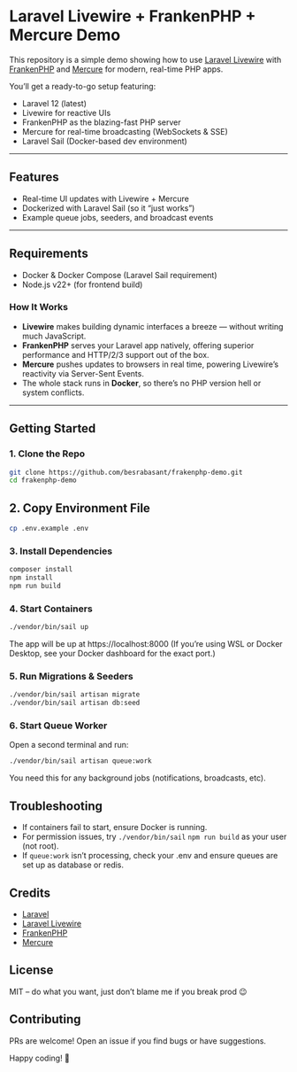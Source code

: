 # Laravel Livewire + FrankenPHP + Mercure Demo

This repository is a simple demo showing how to use [Laravel Livewire](https://laravel-livewire.com/) with [FrankenPHP](https://frankenphp.dev/) and [Mercure](https://mercure.rocks/) for modern, real-time PHP apps.

You’ll get a ready-to-go setup featuring:

- Laravel 12 (latest)
- Livewire for reactive UIs
- FrankenPHP as the blazing-fast PHP server
- Mercure for real-time broadcasting (WebSockets & SSE)
- Laravel Sail (Docker-based dev environment)

---

## Features

- Real-time UI updates with Livewire + Mercure
- Dockerized with Laravel Sail (so it “just works”)
- Example queue jobs, seeders, and broadcast events

---

## Requirements
- Docker & Docker Compose (Laravel Sail requirement)
- Node.js v22+ (for frontend build)


### How It Works
- **Livewire** makes building dynamic interfaces a breeze — without writing much JavaScript.
- **FrankenPHP** serves your Laravel app natively, offering superior performance and HTTP/2/3 support out of the box.
- **Mercure** pushes updates to browsers in real time, powering Livewire’s reactivity via Server-Sent Events.
- The whole stack runs in **Docker**, so there’s no PHP version hell or system conflicts.

---

## Getting Started

### 1. Clone the Repo

```bash
git clone https://github.com/besrabasant/frakenphp-demo.git
cd frakenphp-demo
```

## 2. Copy Environment File
```bash
cp .env.example .env
```

### 3. Install Dependencies
```bash
composer install
npm install
npm run build
```

### 4. Start Containers
```bash
./vendor/bin/sail up
```
The app will be up at https://localhost:8000
(If you’re using WSL or Docker Desktop, see your Docker dashboard for the exact port.)


### 5. Run Migrations & Seeders
```bash
./vendor/bin/sail artisan migrate
./vendor/bin/sail artisan db:seed
```

### 6. Start Queue Worker
Open a second terminal and run:

```bash
./vendor/bin/sail artisan queue:work
```
You need this for any background jobs (notifications, broadcasts, etc).



## Troubleshooting
- If containers fail to start, ensure Docker is running.
- For permission issues, try `./vendor/bin/sail` `npm run build` as your user (not root).
- If `queue:work` isn’t processing, check your .env and ensure queues are set up as database or redis.

## Credits
- [Laravel](https://laravel.com/)
- [Laravel Livewire](https://laravel-livewire.com/)
- [FrankenPHP](https://frankenphp.dev/)
- [Mercure](https://mercure.rocks/) 

## License
MIT – do what you want, just don’t blame me if you break prod 😉

## Contributing
PRs are welcome! Open an issue if you find bugs or have suggestions.

Happy coding! 🚀
